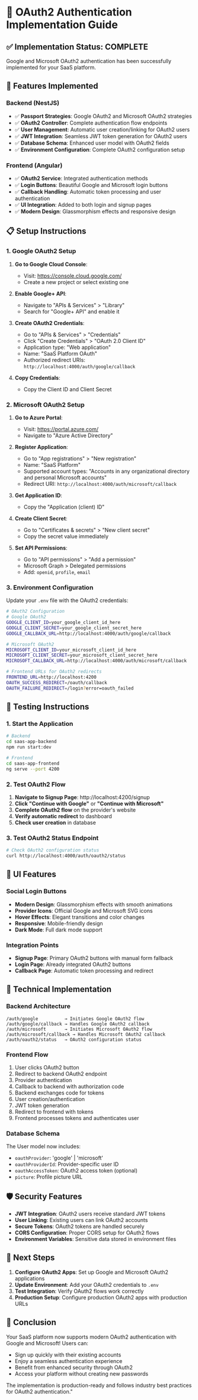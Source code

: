 # 🔐 OAuth2 Authentication Implementation Guide

## ✅ Implementation Status: COMPLETE

Google and Microsoft OAuth2 authentication has been successfully implemented for your SaaS platform.

## 🚀 Features Implemented

### Backend (NestJS)
- ✅ **Passport Strategies**: Google OAuth2 and Microsoft OAuth2 strategies
- ✅ **OAuth2 Controller**: Complete authentication flow endpoints
- ✅ **User Management**: Automatic user creation/linking for OAuth2 users
- ✅ **JWT Integration**: Seamless JWT token generation for OAuth2 users
- ✅ **Database Schema**: Enhanced user model with OAuth2 fields
- ✅ **Environment Configuration**: Complete OAuth2 configuration setup

### Frontend (Angular)
- ✅ **OAuth2 Service**: Integrated authentication methods
- ✅ **Login Buttons**: Beautiful Google and Microsoft login buttons
- ✅ **Callback Handling**: Automatic token processing and user authentication
- ✅ **UI Integration**: Added to both login and signup pages
- ✅ **Modern Design**: Glassmorphism effects and responsive design

## 📋 Setup Instructions

### 1. Google OAuth2 Setup

1. **Go to Google Cloud Console**:
   - Visit: https://console.cloud.google.com/
   - Create a new project or select existing one

2. **Enable Google+ API**:
   - Navigate to \"APIs & Services\" > \"Library\"
   - Search for \"Google+ API\" and enable it

3. **Create OAuth2 Credentials**:
   - Go to \"APIs & Services\" > \"Credentials\"
   - Click \"Create Credentials\" > \"OAuth 2.0 Client ID\"
   - Application type: \"Web application\"
   - Name: \"SaaS Platform OAuth\"
   - Authorized redirect URIs: `http://localhost:4000/auth/google/callback`

4. **Copy Credentials**:
   - Copy the Client ID and Client Secret

### 2. Microsoft OAuth2 Setup

1. **Go to Azure Portal**:
   - Visit: https://portal.azure.com/
   - Navigate to \"Azure Active Directory\"

2. **Register Application**:
   - Go to \"App registrations\" > \"New registration\"
   - Name: \"SaaS Platform\"
   - Supported account types: \"Accounts in any organizational directory and personal Microsoft accounts\"
   - Redirect URI: `http://localhost:4000/auth/microsoft/callback`

3. **Get Application ID**:
   - Copy the \"Application (client) ID\"

4. **Create Client Secret**:
   - Go to \"Certificates & secrets\" > \"New client secret\"
   - Copy the secret value immediately

5. **Set API Permissions**:
   - Go to \"API permissions\" > \"Add a permission\"
   - Microsoft Graph > Delegated permissions
   - Add: `openid`, `profile`, `email`

### 3. Environment Configuration

Update your `.env` file with the OAuth2 credentials:

```bash
# OAuth2 Configuration
# Google OAuth2
GOOGLE_CLIENT_ID=your_google_client_id_here
GOOGLE_CLIENT_SECRET=your_google_client_secret_here
GOOGLE_CALLBACK_URL=http://localhost:4000/auth/google/callback

# Microsoft OAuth2
MICROSOFT_CLIENT_ID=your_microsoft_client_id_here
MICROSOFT_CLIENT_SECRET=your_microsoft_client_secret_here
MICROSOFT_CALLBACK_URL=http://localhost:4000/auth/microsoft/callback

# Frontend URLs for OAuth2 redirects
FRONTEND_URL=http://localhost:4200
OAUTH_SUCCESS_REDIRECT=/oauth/callback
OAUTH_FAILURE_REDIRECT=/login?error=oauth_failed
```

## 🧪 Testing Instructions

### 1. Start the Application

```bash
# Backend
cd saas-app-backend
npm run start:dev

# Frontend
cd saas-app-frontend
ng serve --port 4200
```

### 2. Test OAuth2 Flow

1. **Navigate to Signup Page**: http://localhost:4200/signup
2. **Click \"Continue with Google\"** or **\"Continue with Microsoft\"**
3. **Complete OAuth2 flow** on the provider's website
4. **Verify automatic redirect** to dashboard
5. **Check user creation** in database

### 3. Test OAuth2 Status Endpoint

```bash
# Check OAuth2 configuration status
curl http://localhost:4000/auth/oauth2/status
```

## 🎨 UI Features

### Social Login Buttons
- **Modern Design**: Glassmorphism effects with smooth animations
- **Provider Icons**: Official Google and Microsoft SVG icons
- **Hover Effects**: Elegant transitions and color changes
- **Responsive**: Mobile-friendly design
- **Dark Mode**: Full dark mode support

### Integration Points
- **Signup Page**: Primary OAuth2 buttons with manual form fallback
- **Login Page**: Already integrated OAuth2 buttons
- **Callback Page**: Automatic token processing and redirect

## 🔧 Technical Implementation

### Backend Architecture
```
/auth/google          → Initiates Google OAuth2 flow
/auth/google/callback → Handles Google OAuth2 callback
/auth/microsoft       → Initiates Microsoft OAuth2 flow
/auth/microsoft/callback → Handles Microsoft OAuth2 callback
/auth/oauth2/status   → OAuth2 configuration status
```

### Frontend Flow
1. User clicks OAuth2 button
2. Redirect to backend OAuth2 endpoint
3. Provider authentication
4. Callback to backend with authorization code
5. Backend exchanges code for tokens
6. User creation/authentication
7. JWT token generation
8. Redirect to frontend with tokens
9. Frontend processes tokens and authenticates user

### Database Schema
The User model now includes:
- `oauthProvider`: 'google' | 'microsoft'
- `oauthProviderId`: Provider-specific user ID
- `oauthAccessToken`: OAuth2 access token (optional)
- `picture`: Profile picture URL

## 🛡️ Security Features

- **JWT Integration**: OAuth2 users receive standard JWT tokens
- **User Linking**: Existing users can link OAuth2 accounts
- **Secure Tokens**: OAuth2 tokens are handled securely
- **CORS Configuration**: Proper CORS setup for OAuth2 flows
- **Environment Variables**: Sensitive data stored in environment files

## 🎯 Next Steps

1. **Configure OAuth2 Apps**: Set up Google and Microsoft OAuth2 applications
2. **Update Environment**: Add your OAuth2 credentials to `.env`
3. **Test Integration**: Verify OAuth2 flows work correctly
4. **Production Setup**: Configure production OAuth2 apps with production URLs

## 🏁 Conclusion

Your SaaS platform now supports modern OAuth2 authentication with Google and Microsoft! Users can:
- Sign up quickly with their existing accounts
- Enjoy a seamless authentication experience
- Benefit from enhanced security through OAuth2
- Access your platform without creating new passwords

The implementation is production-ready and follows industry best practices for OAuth2 authentication."